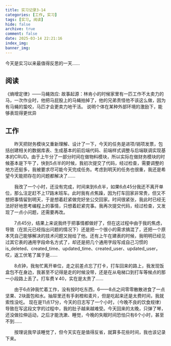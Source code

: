 ```yaml
---
title: 实习记录3-14
categories: [工作, 实习]
tags: [实习, 阅读]
hide: false
archive: true
comment: false
date: 2025-03-14 22:21:16
index_img:
banner_img:
---
```

今天是实习以来最值得反思的一天……
<!-- more -->

## 阅读
《熵增定律》——马蝇效应:
故事起源：林肯小的时候家里有一匹工作不太卖力的马，一次作业时，他把马屁股上的马蝇拍掉了，他的兄弟责怪他不该这么做，因为有马蝇的蛰咬，马匹才会更卖力地干活。
说明个体在某种外部环境的激励下，能够表现得更优异

## 工作
&emsp;&emsp;昨天把财务模块又重新理解、设计了一下，今天的任务是进项/销项发票，包括创建相关的数据库表、生成基本的前后端代码、前端样式调整与后端联调实现基本的CRUD。由于上午分了一部分时间在做物料模块，所以实际在做财务模块的时候基本是下午了，快到5点半的时候，我初次提交了代码，经过检查，需要调整的地方还挺多，我被要求尽可能今天完成任务。考虑到明天的任务也很重，我还是希望今天能把存在的问题都解决了……

&emsp;&emsp;我改了一个小时，还没有完成，时间来到6点半，如果6点45分我还不离开单位，那么注定赶不上17路末班车。此时我有点焦躁，因为打车回家非常贵，但又不想把事情留到明天，于是想着赶紧做完好坐公交回家。时间很紧张，我此时已经无法好好地思考编程上的事情，只想着赶紧完事。我再次提交代码，经过检查，又发现了一点小问题，还需要再改。

&emsp;&emsp;7点45分，结果上来说我终于把事情都做好了，但在这过程中由于我的焦虑，导致（在凯元已经指出问题的情况下）还是把一个很小的需求搞混了，还把一个原本凭自己能够解决的技术问题又抛给了他。还有上午在建表的时候，我明明已经见过其它表的通用字段命名方式了，却还是把几个通用字段写成自己习惯的is_deleted、created_time、updated_time、created_user、updated_user，哎，返工伏笔了属于是……

&emsp;&emsp;8点钟，我匆忙离开单位，走之前差点忘了打卡，打车回来的路上，我发现饭盒包不在身边，我甚至不记得是走的时候没带，还是在从电梯口到打车等候点的那一小段路上丢了。打车费￥40，实在是太贵了……

&emsp;&emsp;由于6点钟我忙着工作，没有按时吃东西，6——8点之间零零散散进食了一点坚果、2块面包和水。抽屉里还有手剥橙和麦片，但是吃起来还是太费时间，我就索性没吃。
现在是11点17分，今天的日志写了一个小时，（今晚不良的饮食规律）导致在写这段文字的过程中，我的肚子越来越难受。今天回来的太晚，只弹了琴，还没做拉伸运动，之后才能洗漱、睡觉，今晚的失眠时间恐怕只有6个小时，甚至不到……

&emsp;&emsp;按理说我早该睡觉了，但今天实在是值得反省，就算多花些时间，我也该记录下来。
